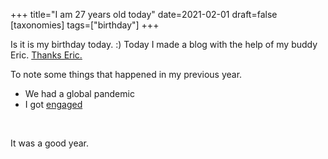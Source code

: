+++
title="I am 27 years old today"
date=2021-02-01
draft=false
[taxonomies]
tags=["birthday"]
+++

Is it is my birthday today. :) 
Today I made a blog with the help of my buddy Eric. [Thanks Eric.](https://github.com/ehaskins/)

To note some things that happened in my previous year. 
* We had a global pandemic
* I got [engaged](https://www.instagram.com/p/CEuwhOwjQDUwr_jMjYEkSLOWpo7M0cZurCtfrc0/)
<br/>

It was a good year. 